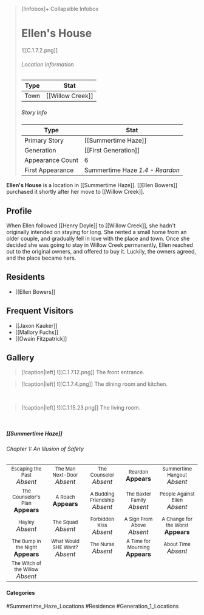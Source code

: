 > [!infobox]+ Collapsible Infobox
> # Ellen's House
> ![[C.1.7.2.png]] 
> ###### Location Information
> | Type | Stat | 
> | ---- | ---- | 
> | Town | [[Willow Creek]] | 
> 
> ##### Story Info
> | Type | Stat | 
> | ---- | ---- | 
> | Primary Story | [[Summertime Haze]] | 
> | Generation | [[First Generation]]|
> | Appearance Count | 6 | 
> | First Appearance | Summertime Haze *1.4 - Reardon*

**Ellen's House** is a location in [[Summertime Haze]]. [[Ellen Bowers]] purchased it shortly after her move to [[Willow Creek]].

## Profile
When Ellen followed [[Henry Doyle]] to [[Willow Creek]], she hadn't originally intended on staying for long. She rented a small home from an older couple, and gradually fell in love with the place and town. Once she decided she was going to stay in Willow Creek permanently, Ellen reached out to the original owners, and offered to buy it. Luckily, the owners agreed, and the place became hers.

## Residents
- [[Ellen Bowers]]

## Frequent Visitors
- [[Jaxon Kauker]]
- [[Mallory Fuchs]]
- [[Owain Fitzpatrick]]

## Gallery
> [!caption|left]
> ![[C.1.7.12.png]] 
> The front entrance.

> [!caption|left]
> ![[C.1.7.4.png]] 
> The dining room and kitchen.

<br style="clear:both; margin: 0; padding: 0" />

> [!caption|left]
> ![[C.1.15.23.png]] 
> The living room.

<br style="clear:both; margin: 0; padding: 0" />

##### [[Summertime Haze]]
###### Chapter 1: An Illusion of Safety
|                                                                       |     |     |     |     |
| --------------------------------------------------------------------- | --- | --- | --- | --- |
| <center><font size=2>Escaping the Past<br><font size=3>*Absent*  | <center><font size=2>The Man Next-Door<br><font size=3>*Absent* | <center><font size=2>The Counselor<br><font size=3>*Absent* | <center><font size=2>Reardon<br><font size=3>**Appears** | <center><font size=2>Summertime Hangout<br><font size=3>*Absent*|
| <center><font size=2>The Counselor's Plan<br><font size=3>**Appears** | <center><font size=2>A Roach<br><font size=3>**Appears**  | <center><font size=2>A Budding Friendship<br><font size=3>*Absent*| <center><font size=2>The Baxter Family<br><font size=3>*Absent* | <center><font size=2>People Against Ellen<br><font size=3>*Absent* |
| <center><font size=2>Hayley<br><font size=3>*Absent*  | <center><font size=2>The Squad<br><font size=3>*Absent* | <center><font size=2>Forbidden Kiss<br><font size=3>*Absent*| <center><font size=2>A Sign From Above<br><font size=3>*Absent*| <center><font size=2>A Change for the Worst<br><font size=3>**Appears** |
| <center><font size=2>The Bump in the Night<br><font size=3>**Appears**   | <center><font size=2>What Would SHE Want?<br><font size=3>*Absent* | <center><font size=2>The Nurse<br><font size=3>*Absent* | <center><font size=2>A Time for Mourning<br><font size=3>**Appears**| <center><font size=2>About Time<br><font size=3>*Absent* |
| <center><font size=2>The Witch of the Willow<br><font size=3>*Absent* |

#### Categories
#Summertime_Haze_Locations #Residence #Generation_1_Locations